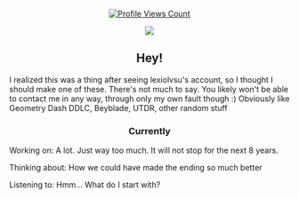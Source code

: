 <a href="https://github.com/prokube">
<p align="center">
  <img src="https://komarev.com/ghpvc/?username=prokube" alt="Profile Views Count">
</p>
</a>

<p align="center">
  <img src="https://github-readme-stats.vercel.app/api/?username=prokube&title_color=4F8CC9&text_color=9f9f9f&show_icons=true&bg_color=00000000&hide_border=true&icon_color=4F8CC9&hide_title=true&count_private=true" />
</p>

<h2 align="center">Hey!</h2>

I realized this was a thing after seeing lexiolvsu's account, so I thought I should make one of these.
There's not much to say. You likely won't be able to contact me in any way, through only my own fault though :)
Obviously like Geometry Dash
DDLC,
Beyblade,
UTDR,
other random stuff

<h3 align="center">Currently</h3>

Working on: A lot. Just way too much. It will not stop for the next 8 years.

Thinking about: How we could have made the ending so much better

Listening to: Hmm... What do I start with?
<!-- 
show monika 1 zorder 1 at t11
m "Well, this is certainly interesting."
m 5 "It's not my place to judge, but I don't think you should be peeking around in places that aren't yours."
m "Who knows what you may find?"
m 2b "I must say, though, it's been a while!"
m 1b "How are you?"
m 1m "..."
m 1n "Not much to talk, I guess???"
m 1 "That's fair enough. We are in a GitHub Markdown document, after all."
m "Well, hopefully I'll see you soon!"
m "I love you~"
-->
